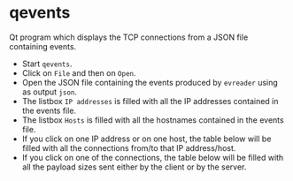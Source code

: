 qevents
=======
Qt program which displays the TCP connections from a JSON file containing events.

* Start `qevents`.
* Click on `File` and then on `Open`.
* Open the JSON file containing the events produced by `evreader` using as output `json`.
* The listbox `IP addresses` is filled with all the IP addresses contained in the events file.
* The listbox `Hosts` is filled with all the hostnames contained in the events file.
* If you click on one IP address or on one host, the table below will be filled with all the connections from/to that IP address/host.
* If you click on one of the connections, the table below will be filled with all the payload sizes sent either by the client or by the server.
